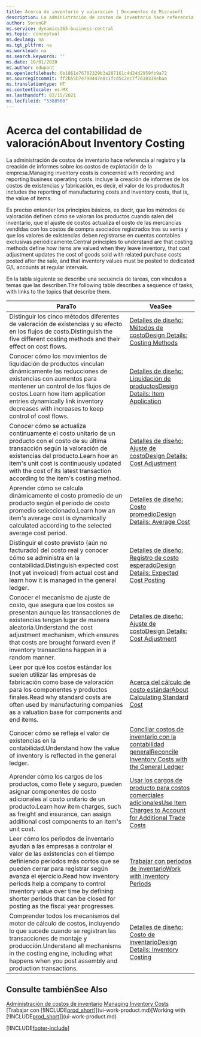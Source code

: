 ```yaml
---
title: Acerca de inventario y valoración | Documentos de Microsoft
description: La administración de costos de inventario hace referencia al registro y la creación de informes sobre los costos de explotación de la empresa. Incluye la creación de informes de los costos de existencias y fabricación, es decir, el valor de los productos.
author: SorenGP
ms.service: dynamics365-business-central
ms.topic: conceptual
ms.devlang: na
ms.tgt_pltfrm: na
ms.workload: na
ms.search.keywords: ''
ms.date: 10/01/2020
ms.author: edupont
ms.openlocfilehash: 6b1861e76702329b3a287161c4d24d2959fb9a72
ms.sourcegitcommit: ff2b55b7e790447e0c1fcd5c2ec7f7610338ebaa
ms.translationtype: HT
ms.contentlocale: es-MX
ms.lasthandoff: 02/15/2021
ms.locfileid: "5388560"
---
```

# <a name="about-inventory-costing"></a><span data-ttu-id="7e0c2-104">Acerca del contabilidad de valoración</span><span class="sxs-lookup"><span data-stu-id="7e0c2-104">About Inventory Costing</span></span>
<span data-ttu-id="7e0c2-105">La administración de costos de inventario hace referencia al registro y la creación de informes sobre los costos de explotación de la empresa.</span><span class="sxs-lookup"><span data-stu-id="7e0c2-105">Managing inventory costs is concerned with recording and reporting business operating costs.</span></span> <span data-ttu-id="7e0c2-106">Incluye la creación de informes de los costos de existencias y fabricación, es decir, el valor de los productos.</span><span class="sxs-lookup"><span data-stu-id="7e0c2-106">It includes the reporting of manufacturing costs and inventory costs, that is, the value of items.</span></span>  

 <span data-ttu-id="7e0c2-107">Es preciso entender los principios básicos, es decir, que los métodos de valoración definen cómo se valoran los productos cuando salen del inventario, que el ajuste de costos actualiza el costo de las mercancías vendidas con los costos de compra asociados registrados tras su venta y que los valores de existencias deben registrarse en cuentas contables exclusivas periódicamente.</span><span class="sxs-lookup"><span data-stu-id="7e0c2-107">Central principles to understand are that costing methods define how items are valued when they leave inventory, that cost adjustment updates the cost of goods sold with related purchase costs posted after the sale, and that inventory values must be posted to dedicated G/L accounts at regular intervals.</span></span>  

 <span data-ttu-id="7e0c2-108">En la tabla siguiente se describe una secuencia de tareas, con vínculos a temas que las describen.</span><span class="sxs-lookup"><span data-stu-id="7e0c2-108">The following table describes a sequence of tasks, with links to the topics that describe them.</span></span>   

|<span data-ttu-id="7e0c2-109">**Para**</span><span class="sxs-lookup"><span data-stu-id="7e0c2-109">**To**</span></span>|<span data-ttu-id="7e0c2-110">**Vea**</span><span class="sxs-lookup"><span data-stu-id="7e0c2-110">**See**</span></span>|  
|------------|-------------|  
|<span data-ttu-id="7e0c2-111">Distinguir los cinco métodos diferentes de valoración de existencias y su efecto en los flujos de costo.</span><span class="sxs-lookup"><span data-stu-id="7e0c2-111">Distinguish the five different costing methods and their effect on cost flows.</span></span>|[<span data-ttu-id="7e0c2-112">Detalles de diseño: Métodos de costo</span><span class="sxs-lookup"><span data-stu-id="7e0c2-112">Design Details: Costing Methods</span></span>](design-details-costing-methods.md)|  
|<span data-ttu-id="7e0c2-113">Conocer cómo los movimientos de liquidación de productos vinculan dinámicamente las reducciones de existencias con aumentos para mantener un control de los flujos de costos.</span><span class="sxs-lookup"><span data-stu-id="7e0c2-113">Learn how item application entries dynamically link inventory decreases with increases to keep control of cost flows.</span></span>|[<span data-ttu-id="7e0c2-114">Detalles de diseño: Liquidación de productos</span><span class="sxs-lookup"><span data-stu-id="7e0c2-114">Design Details: Item Application</span></span>](design-details-item-application.md)|  
|<span data-ttu-id="7e0c2-115">Conocer cómo se actualiza continuamente el costo unitario de un producto con el costo de su última transacción según la valoración de existencias del producto.</span><span class="sxs-lookup"><span data-stu-id="7e0c2-115">Learn how an item's unit cost is continuously updated with the cost of its latest transaction according to the item's costing method.</span></span>|[<span data-ttu-id="7e0c2-116">Detalles de diseño: Ajuste de costo</span><span class="sxs-lookup"><span data-stu-id="7e0c2-116">Design Details: Cost Adjustment</span></span>](design-details-cost-adjustment.md)|  
|<span data-ttu-id="7e0c2-117">Aprender cómo se calcula dinámicamente el costo promedio de un producto según el periodo de costo promedio seleccionado.</span><span class="sxs-lookup"><span data-stu-id="7e0c2-117">Learn how an item's average cost is dynamically calculated according to the selected average cost period.</span></span>|[<span data-ttu-id="7e0c2-118">Detalles de diseño: Costo promedio</span><span class="sxs-lookup"><span data-stu-id="7e0c2-118">Design Details: Average Cost</span></span>](design-details-average-cost.md)|  
|<span data-ttu-id="7e0c2-119">Distinguir el costo previsto (aún no facturado) del costo real y conocer cómo se administra en la contabilidad.</span><span class="sxs-lookup"><span data-stu-id="7e0c2-119">Distinguish expected cost (not yet invoiced) from actual cost and learn how it is managed in the general ledger.</span></span>|[<span data-ttu-id="7e0c2-120">Detalles de diseño: Registro de costo esperado</span><span class="sxs-lookup"><span data-stu-id="7e0c2-120">Design Details: Expected Cost Posting</span></span>](design-details-expected-cost-posting.md)|  
|<span data-ttu-id="7e0c2-121">Conocer el mecanismo de ajuste de costo, que asegura que los costos se presentan aunque las transacciones de existencias tengan lugar de manera aleatoria.</span><span class="sxs-lookup"><span data-stu-id="7e0c2-121">Understand the cost adjustment mechanism, which ensures that costs are brought forward even if inventory transactions happen in a random manner.</span></span>|[<span data-ttu-id="7e0c2-122">Detalles de diseño: Ajuste de costo</span><span class="sxs-lookup"><span data-stu-id="7e0c2-122">Design Details: Cost Adjustment</span></span>](design-details-cost-adjustment.md)|  
|<span data-ttu-id="7e0c2-123">Leer por qué los costos estándar los suelen utilizar las empresas de fabricación como base de valoración para los componentes y productos finales.</span><span class="sxs-lookup"><span data-stu-id="7e0c2-123">Read why standard costs are often used by manufacturing companies as a valuation base for components and end items.</span></span>|[<span data-ttu-id="7e0c2-124">Acerca del cálculo de costo estándar</span><span class="sxs-lookup"><span data-stu-id="7e0c2-124">About Calculating Standard Cost</span></span>](finance-about-calculating-standard-cost.md)|  
|<span data-ttu-id="7e0c2-125">Conocer cómo se refleja el valor de existencias en la contabilidad.</span><span class="sxs-lookup"><span data-stu-id="7e0c2-125">Understand how the value of inventory is reflected in the general ledger.</span></span>|[<span data-ttu-id="7e0c2-126">Conciliar costos de inventario con la contabilidad general</span><span class="sxs-lookup"><span data-stu-id="7e0c2-126">Reconcile Inventory Costs with the General Ledger</span></span>](finance-how-to-post-inventory-costs-to-the-general-ledger.md)|  
|<span data-ttu-id="7e0c2-127">Aprender cómo los cargos de los productos, como flete y seguro, pueden asignar componentes de costo adicionales al costo unitario de un producto.</span><span class="sxs-lookup"><span data-stu-id="7e0c2-127">Learn how item charges, such as freight and insurance, can assign additional cost components to an item's unit cost.</span></span>|[<span data-ttu-id="7e0c2-128">Usar los cargos de producto para costos comerciales adicionales</span><span class="sxs-lookup"><span data-stu-id="7e0c2-128">Use Item Charges to Account for Additional Trade Costs</span></span>](payables-how-assign-item-charges.md)|  
|<span data-ttu-id="7e0c2-129">Leer cómo los periodos de inventario ayudan a las empresas a controlar el valor de las existencias con el tiempo definiendo periodos más cortos que se pueden cerrar para registrar según avanza el ejercicio.</span><span class="sxs-lookup"><span data-stu-id="7e0c2-129">Read how inventory periods help a company to control inventory value over time by defining shorter periods that can be closed for posting as the fiscal year progresses.</span></span>|[<span data-ttu-id="7e0c2-130">Trabajar con periodos de inventario</span><span class="sxs-lookup"><span data-stu-id="7e0c2-130">Work with Inventory Periods</span></span>](finance-how-to-work-with-inventory-periods.md)|  
|<span data-ttu-id="7e0c2-131">Comprender todos los mecanismos del motor de cálculo de costos, incluyendo lo que sucede cuando se registran las transacciones de montaje y producción.</span><span class="sxs-lookup"><span data-stu-id="7e0c2-131">Understand all mechanisms in the costing engine, including what happens when you post assembly and production transactions.</span></span>|[<span data-ttu-id="7e0c2-132">Detalles de diseño: Costo de inventario</span><span class="sxs-lookup"><span data-stu-id="7e0c2-132">Design Details: Inventory Costing</span></span>](design-details-inventory-costing.md)|  

## <a name="see-also"></a><span data-ttu-id="7e0c2-133">Consulte también</span><span class="sxs-lookup"><span data-stu-id="7e0c2-133">See Also</span></span>
<span data-ttu-id="7e0c2-134">[Administración de costos de inventario](finance-manage-inventory-costs.md)  </span><span class="sxs-lookup"><span data-stu-id="7e0c2-134">[Managing Inventory Costs](finance-manage-inventory-costs.md)  </span></span>  
<span data-ttu-id="7e0c2-135">[Trabajar con [!INCLUDE[prod_short](includes/prod_short.md)]](ui-work-product.md)</span><span class="sxs-lookup"><span data-stu-id="7e0c2-135">[Working with [!INCLUDE[prod_short](includes/prod_short.md)]](ui-work-product.md)</span></span>


[!INCLUDE[footer-include](includes/footer-banner.md)]